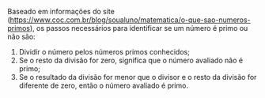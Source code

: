 
Baseado em informações do site (https://www.coc.com.br/blog/soualuno/matematica/o-que-sao-numeros-primos), os passos necessários para identificar se um número é primo ou não são:

1. Dividir o número pelos números primos conhecidos;
2. Se o resto da divisão for zero, significa que o número avaliado não é primo;
3. Se o resultado da divisão for menor que o divisor e o resto da divisão for diferente de zero, então o número avaliado é primo.